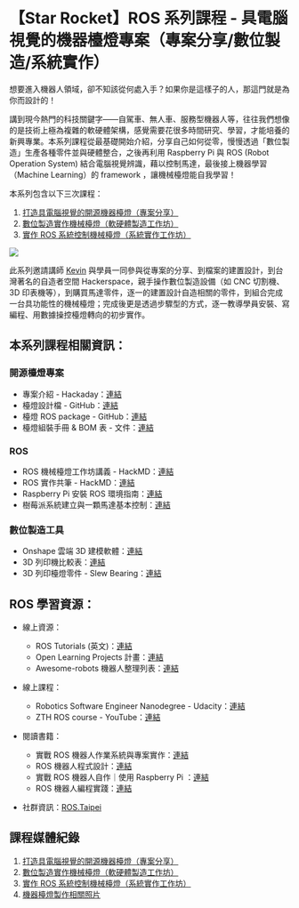 # 【Star Rocket】ROS 系列課程 - 具電腦視覺的機器檯燈專案（專案分享/數位製造/系統實作）

想要進入機器人領域，卻不知該從何處入手？如果你是這樣子的人，那這門就是為你而設計的！

講到現今熱門的科技關鍵字——自駕車、無人車、服務型機器人等，往往我們想像的是技術上極為複雜的軟硬體架構，感覺需要花很多時間研究、學習，才能培養的新興專業。本系列課程從最基礎開始介紹，分享自己如何從零，慢慢透過「數位製造」生產各種零件並與硬體整合，之後再利用 Raspberry Pi 與 ROS (Robot Operation System) 結合電腦視覺辨識，藉以控制馬達，最後接上機器學習（Machine Learning）的 framework ，讓機械檯燈能自我學習！

本系列包含以下三次課程：
1. [打造具電腦視覺的開源機器檯燈（專案分享）](https://www.accupass.com/event/1810180246431893880100)
2. [數位製造實作機械檯燈（軟硬體製造工作坊）](https://www.accupass.com/event/1810080658009939138490)
3. [實作 ROS 系統控制機械檯燈（系統實作工作坊）](https://www.accupass.com/event/1808210758414869891600)

![](https://i.imgur.com/dyOsWQ8.jpg)

此系列邀請講師 [Kevin](https://github.com/kevinphys) 與學員一同參與從專案的分享、到檔案的建置設計，到台灣著名的自造者空間 Hackerspace，親手操作數位製造設備（如 CNC 切割機、3D 印表機等），到購買馬達零件，逐一的建置設計自造相關的零件，到組合完成一台具功能性的機械檯燈；完成後更是透過步驟型的方式，逐一教導學員安裝、寫編程、用數據操控檯燈轉向的初步實作。

## 本系列課程相關資訊：

### 開源檯燈專案
   * 專案介紹 - Hackaday：[連結](https://hackaday.io/project/21637-documentation-assistant-robotic-lamp)
   * 檯燈設計檔 - GitHub：[連結](https://github.com/ORLamp/da_lamp_design)
   * 檯燈 ROS package - GitHub：[連結](https://github.com/ORLamp/da_lamp_ros_package)
   * 檯燈組裝手冊 & BOM 表 - 文件：[連結](https://www.notion.so/DA-Lamp-101572f28e1c4d5a996a1bba201ef61d)

### ROS
   * ROS 機械檯燈工作坊講義 - HackMD：[連結](https://hackmd.io/s/SJSSKzSkV)
   * ROS 實作共筆 - HackMD：[連結](https://hackmd.io/s/ryoIXXrk4)
   * Raspberry Pi 安裝 ROS 環境指南：[連結](https://www.notion.so/DA-Lamp-Raspberry-Pi-ROS-206422974e8f429784e54bbfcda8939b)
   * 樹莓派系統建立與一顆馬達基本控制：[連結](https://drive.google.com/file/d/1CSJhSqAqCi9aiPsvWgUR-a3twOFvGSCK/view?usp=sharing)

### 數位製造工具
   * Onshape 雲端 3D 建模軟體：[連結](https://www.onshape.com/)
   * 3D 列印機比較表：[連結](https://www.productchart.com/3d_printers/)
   * 3D 列印檯燈零件 - Slew Bearing：[連結](https://www.thingiverse.com/thing:2375124)

## ROS 學習資源：
* 線上資源：
    * ROS Tutorials (英文)：[連結](http://wiki.ros.org/ROS/Tutorials)
    * Open Learning Projects 計畫：[連結](https://github.com/ROSTaipei/open-learning-projects)
    * Awesome-robots 機器人整理列表：[連結](https://github.com/ROSTaipei/awesome-robots)

* 線上課程：
    * Robotics Software Engineer Nanodegree - Udacity：[連結](https://www.udacity.com/course/robotics-software-engineer--nd209)
    * ZTH ROS course - YouTube：[連結](https://www.youtube.com/playlist?list=PLE-BQwvVGf8HOvwXPgtDfWoxd4Cc6ghiP)

* 閱讀書籍：
    * 實戰 ROS 機器人作業系統與專案實作：[連結](https://www.tenlong.com.tw/products/9789864766291?list_name=srh)
    * ROS 機器人程式設計：[連結](https://www.tenlong.com.tw/products/9787111473961?list_name=srh)
    * 實戰 ROS 機器人自作｜使用 Raspberry Pi ：[連結](https://www.tenlong.com.tw/products/9789864768479?list_name=srh)
    * ROS 機器人編程實踐：[連結](https://www.tenlong.com.tw/products/9787111585299?list_name=srh)
 * 社群資訊：[ROS.Taipei](https://www.facebook.com/groups/ros.taipei/)


## 課程媒體紀錄
1. [打造具電腦視覺的開源機器檯燈（專案分享）](https://drive.google.com/drive/folders/13Zu2P2muZ6F7yVUOZC1a40xxykI7lU1w?usp=sharing)
2. [數位製造實作機械檯燈（軟硬體製造工作坊）](https://drive.google.com/drive/folders/13hABmwSHrmRw65oZ3sIIZYikB9FssZes?usp=sharing)
3. [實作 ROS 系統控制機械檯燈（系統實作工作坊）](https://drive.google.com/drive/folders/13l7FY5eHdHnEyY1vZGLrxONoYcGc_Iqc?usp=sharing)
4. [機器檯燈製作相關照片](https://drive.google.com/drive/folders/13Y1jZvzGz0hGm8d2QDbjfr8cbufnoOGL?usp=sharing)
